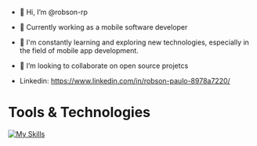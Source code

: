 - 👋 Hi, I’m @robson-rp
- 💼 Currently working as a mobile software developer
- 🌱 I'm constantly learning and exploring new technologies, especially in the field of mobile app development.
- 💞️ I’m looking to collaborate on open source projetcs

- Linkedin: https://www.linkedin.com/in/robson-paulo-8978a7220/

# Tools & Technologies

[![My Skills](https://skillicons.dev/icons?i=flutter,dart,mysql,nodejs,js,ts,git,firebase,figma,github,idea&perline=3)](https://skillicons.dev)

<!---
robson-rp/robson-rp is a ✨ special ✨ repository because its `README.md` (this file) appears on your GitHub profile.
You can click the Preview link to take a look at your changes.
--->
